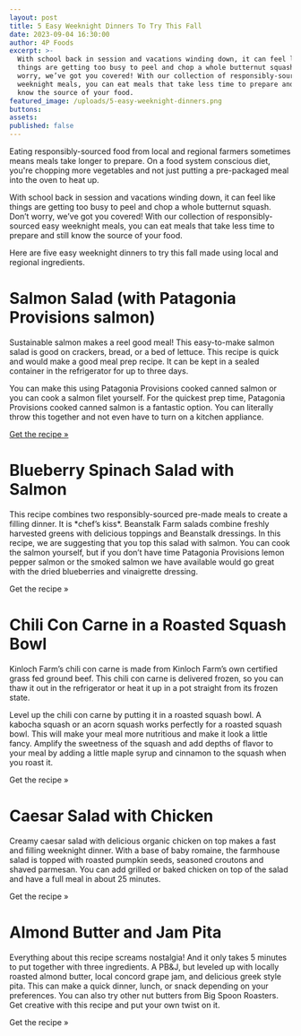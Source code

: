 ```yaml
---
layout: post
title: 5 Easy Weeknight Dinners To Try This Fall
date: 2023-09-04 16:30:00
author: 4P Foods
excerpt: >-
  With school back in session and vacations winding down, it can feel like
  things are getting too busy to peel and chop a whole butternut squash. Don’t
  worry, we’ve got you covered! With our collection of responsibly-sourced easy
  weeknight meals, you can eat meals that take less time to prepare and still
  know the source of your food.
featured_image: /uploads/5-easy-weeknight-dinners.png
buttons:
assets:
published: false
---
```

<div class="editable"><p>Eating responsibly-sourced food from local and regional farmers sometimes means meals take longer to prepare. On a food system conscious diet, you're chopping more vegetables and not just putting a pre-packaged meal into the oven to heat up.&nbsp;</p><p>With school back in session and vacations winding down, it can feel like things are getting too busy to peel and chop a whole butternut squash. Don’t worry, we’ve got you covered! With our collection of responsibly-sourced easy weeknight meals, you can eat meals that take less time to prepare and still know the source of your food.&nbsp;</p><p>Here are five easy weeknight dinners to try this fall made using local and regional ingredients.</p><h1>Salmon Salad (with Patagonia Provisions salmon)</h1><p>Sustainable salmon makes a reel good meal! This easy-to-make salmon salad is good on crackers, bread, or a bed of lettuce. This recipe is quick and would make a good meal prep recipe. It can be kept in a sealed container in the refrigerator for up to three days.</p><p>You can make this using Patagonia Provisions cooked canned salmon or you can cook a salmon filet yourself. For the quickest prep time, Patagonia Provisions cooked canned salmon is a fantastic option. You can literally throw this together and not even have to turn on a kitchen appliance.&nbsp;</p><p><a href="https://4pfoods.com/recipes/easy-salmon-salad-lunch-recipe/">Get the recipe »</a></p><h1>Blueberry Spinach Salad with Salmon</h1><p>This recipe combines two responsibly-sourced pre-made meals to create a filling dinner. It is *chef’s kiss*. Beanstalk Farm salads combine freshly harvested greens with delicious toppings and Beanstalk dressings. In this recipe, we are suggesting that you top this salad with salmon. You can cook the salmon yourself, but if you don’t have time Patagonia Provisions lemon pepper salmon or the smoked salmon we have available would go great with the dried blueberries and vinaigrette dressing.</p><p>Get the recipe »</p><h1>Chili Con Carne in a Roasted Squash Bowl</h1><p>Kinloch Farm’s chili con carne is made from Kinloch Farm’s own certified grass fed ground beef. This chili con carne is delivered frozen, so you can thaw it out in the refrigerator or heat it up in a pot straight from its frozen state.</p><p>Level up the chili con carne by putting it in a roasted squash bowl. A kabocha squash or an acorn squash works perfectly for a roasted squash bowl. This will make your meal more nutritious and make it look a little fancy. Amplify the sweetness of the squash and add depths of flavor to your meal by adding a little maple syrup and cinnamon to the squash when you roast it.</p><p>Get the recipe »</p><h1>Caesar Salad with Chicken</h1><p>Creamy caesar salad with delicious organic chicken on top makes a fast and filling weeknight dinner. With a base of baby romaine, the farmhouse salad is topped with roasted pumpkin seeds, seasoned croutons and shaved parmesan. You can add grilled or baked chicken on top of the salad and have a full meal in about 25 minutes.</p><p>Get the recipe »</p><h1>Almond Butter and Jam Pita</h1><p>Everything about this recipe screams nostalgia! And it only takes 5 minutes to put together with three ingredients. A PB&amp;J, but leveled up with locally roasted almond butter, local concord grape jam, and delicious greek style pita. This can make a quick dinner, lunch, or snack depending on your preferences. You can also try other nut butters from Big Spoon Roasters. Get creative with this recipe and put your own twist on it.</p><p>Get the recipe »</p></div>